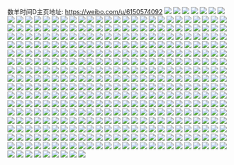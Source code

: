 数羊时间D主页地址: https://weibo.com/u/6150574092 
![](https://wx4.sinaimg.cn/mw2000/006IfbhWgy1h93asvahj8j31dc0wwnev.jpg) 
![](https://wx4.sinaimg.cn/mw2000/006IfbhWgy1h93asvy0uij31dc0wwgud.jpg) 
![](https://wx4.sinaimg.cn/mw2000/006IfbhWgy1h93asu6d7nj31dc0x218j.jpg) 
![](https://wx4.sinaimg.cn/mw2000/006IfbhWgy1h93asc9y9qj31fo1r44qp.jpg) 
![](https://wx4.sinaimg.cn/mw2000/006IfbhWgy1h93asii4lmj32c03407wj.jpg) 
![](https://wx4.sinaimg.cn/mw2000/006IfbhWgy1h93as9vczfj31dc0xq4mv.jpg) 
![](https://wx4.sinaimg.cn/mw2000/006IfbhWgy1h93arzqegnj319t0wwe0e.jpg) 
![](https://wx4.sinaimg.cn/mw2000/006IfbhWgy1h93as270cxj30x30rvwqb.jpg) 
![](https://wx4.sinaimg.cn/mw2000/006IfbhWgy1h93as7ovtkj326t2x97wj.jpg) 
![](https://wx4.sinaimg.cn/mw2000/006IfbhWgy1h93asnury1j32c0340x6q.jpg) 
![](https://wx4.sinaimg.cn/mw2000/006IfbhWgy1h93asssbxpj31sc2dsx6q.jpg) 
![](https://wx4.sinaimg.cn/mw2000/006IfbhWgy1h91zji367ej31dc0wwtu3.jpg) 
![](https://wx4.sinaimg.cn/mw2000/006IfbhWgy1h91zjncyljj31dc0ww1kx.jpg) 
![](https://wx4.sinaimg.cn/mw2000/006IfbhWgy1h91zjkkhlrj31dc0wwnma.jpg) 
![](https://wx4.sinaimg.cn/mw2000/006IfbhWgy1h91zjxdmjyj30ww1en1el.jpg) 
![](https://wx4.sinaimg.cn/mw2000/006IfbhWgy1h91zjuyeygj30ww1dnk8z.jpg) 
![](https://wx4.sinaimg.cn/mw2000/006IfbhWgy1h91zjfglgoj31dc0wwwnr.jpg) 
![](https://wx4.sinaimg.cn/mw2000/006IfbhWgy1h91zjqgboyj31dc0xk4i3.jpg) 
![](https://wx4.sinaimg.cn/mw2000/006IfbhWgy1h91zjtd0rej30kl0klq92.jpg) 
![](https://wx4.sinaimg.cn/mw2000/006IfbhWgy1h91zjskj0vj30wv1d7h9i.jpg) 
![](https://wx4.sinaimg.cn/mw2000/006IfbhWgy1h91zjon5kpj31dc0wwtjk.jpg) 
![](https://wx4.sinaimg.cn/mw2000/006IfbhWgy1h7odwllgtbj32c0341npf.jpg) 
![](https://wx4.sinaimg.cn/mw2000/006IfbhWgy1h7odwr3wmwj32c02zynpf.jpg) 
![](https://wx4.sinaimg.cn/mw2000/006IfbhWgy1h7odws28cvj316o1kwkek.jpg) 
![](https://wx4.sinaimg.cn/mw2000/006IfbhWgy1h7odwu5vonj32c0340e82.jpg) 
![](https://wx4.sinaimg.cn/mw2000/006IfbhWgy1h7odx0eofgj316n1kwu0x.jpg) 
![](https://wx4.sinaimg.cn/mw2000/006IfbhWgy1h7mdh6gm2aj31sc1sckjl.jpg) 
![](https://wx4.sinaimg.cn/mw2000/006IfbhWgy1h7mdh1bq32j31651654ch.jpg) 
![](https://wx4.sinaimg.cn/mw2000/006IfbhWgy1h7gjz0kne3j32c0340k4t.jpg) 
![](https://wx4.sinaimg.cn/mw2000/006IfbhWgy1h7gjz6lhfzj32c03404qr.jpg) 
![](https://wx4.sinaimg.cn/mw2000/006IfbhWgy1h7gjzb28ngj31sc2dsu0x.jpg) 
![](https://wx4.sinaimg.cn/mw2000/006IfbhWgy1h7gjzi43cdj32c02c0e82.jpg) 
![](https://wx4.sinaimg.cn/mw2000/006IfbhWgy1h7gjzon4rbj32c0340x6p.jpg) 
![](https://wx4.sinaimg.cn/mw2000/006IfbhWgy1h7gjzuntydj32c02c0hdu.jpg) 
![](https://wx4.sinaimg.cn/mw2000/006IfbhWgy1h7gk0507rvj32c0340kjn.jpg) 
![](https://wx4.sinaimg.cn/mw2000/006IfbhWgy1h7f3pnqysij30j70ja78b.jpg) 
![](https://wx4.sinaimg.cn/mw2000/006IfbhWgy1h7cxbzpbx7j336c2dpx6p.jpg) 
![](https://wx4.sinaimg.cn/mw2000/006IfbhWgy1h7b38mj8d7j30zk0zkk29.jpg) 
![](https://wx4.sinaimg.cn/mw2000/006IfbhWgy1h7b38ll2z8j31sc1scdle.jpg) 
![](https://wx4.sinaimg.cn/mw2000/006IfbhWgy1h73qd5q13bj32c0340b2b.jpg) 
![](https://wx4.sinaimg.cn/mw2000/006IfbhWgy1h73qcqsjb1j319x19xx06.jpg) 
![](https://wx4.sinaimg.cn/mw2000/006IfbhWgy1h73qd02uf4j32c0340e82.jpg) 
![](https://wx4.sinaimg.cn/mw2000/006IfbhWgy1h73qcxo3vjj32c0340e82.jpg) 
![](https://wx4.sinaimg.cn/mw2000/006IfbhWgy1h73qctw66lj32c02c0npe.jpg) 
![](https://wx4.sinaimg.cn/mw2000/006IfbhWgy1h73qd8kdpsj323d2vvhdu.jpg) 
![](https://wx4.sinaimg.cn/mw2000/006IfbhWgy1h73qdgez7yj32c02c0kjn.jpg) 
![](https://wx4.sinaimg.cn/mw2000/006IfbhWgy1h6ya844wuzj31sc1scu0x.jpg) 
![](https://wx4.sinaimg.cn/mw2000/006IfbhWgy1h6ukmmdu8zj31sc1schdt.jpg) 
![](https://wx4.sinaimg.cn/mw2000/006IfbhWgy1h6ukmnkygcj31pd1pdwiy.jpg) 
![](https://wx4.sinaimg.cn/mw2000/006IfbhWgy1h6s27jzgtyj30n01dsqpg.jpg) 
![](https://wx4.sinaimg.cn/mw2000/006IfbhWgy1h6oqqojl5hj30u0140k56.jpg) 
![](https://wx4.sinaimg.cn/mw2000/006IfbhWgy1h6oqqpcvdyj30u0140n37.jpg) 
![](https://wx4.sinaimg.cn/mw2000/006IfbhWgy1h6oqqq7f38j30u0108qad.jpg) 
![](https://wx4.sinaimg.cn/mw2000/006IfbhWgy1h6oqtxcsknj30u013zwnt.jpg) 
![](https://wx4.sinaimg.cn/mw2000/006IfbhWgy1h6oqtyrempj30u00z7dr2.jpg) 
![](https://wx4.sinaimg.cn/mw2000/006IfbhWgy1h6oqu0adg1j30u00zydo0.jpg) 
![](https://wx4.sinaimg.cn/mw2000/006IfbhWgy1h6oqu1e0hlj30u00znn4o.jpg) 
![](https://wx4.sinaimg.cn/mw2000/006IfbhWgy1h6oqu262alj30u00zu0zh.jpg) 
![](https://wx4.sinaimg.cn/mw2000/006IfbhWgy1h6oqu30elpj30u00zp0yr.jpg) 
![](https://wx4.sinaimg.cn/mw2000/006IfbhWgy1h6kd2yepnrj31na1sce81.jpg) 
![](https://wx4.sinaimg.cn/mw2000/006IfbhWgy1h6jwt8rxwrj32c03411ac.jpg) 
![](https://wx4.sinaimg.cn/mw2000/006IfbhWgy1h6jzglrosoj32c03404qq.jpg) 
![](https://wx4.sinaimg.cn/mw2000/006IfbhWgy1h6jzgnkhhyj32c0340hdv.jpg) 
![](https://wx4.sinaimg.cn/mw2000/006IfbhWgy1h6jzgq2tdwj32c03404qr.jpg) 
![](https://wx4.sinaimg.cn/mw2000/006IfbhWgy1h6jzgsupcfj32c03404qr.jpg) 
![](https://wx4.sinaimg.cn/mw2000/006IfbhWgy1h6jzgw54rgj32c03404qq.jpg) 
![](https://wx4.sinaimg.cn/mw2000/006IfbhWgy1h6jzgylumdj32c030l4qr.jpg) 
![](https://wx4.sinaimg.cn/mw2000/006IfbhWgy1h6jzgjnk5wj32c034dkjn.jpg) 
![](https://wx4.sinaimg.cn/mw2000/006IfbhWgy1h6jzh142pzj32c0336n9z.jpg) 
![](https://wx4.sinaimg.cn/mw2000/006IfbhWgy1h67t7nk8azj31z524mtbj.jpg) 
![](https://wx4.sinaimg.cn/mw2000/006IfbhWgy1h67t7k3rygj32c02c07tl.jpg) 
![](https://wx4.sinaimg.cn/mw2000/006IfbhWgy1h67t7ofddxj32c02c0nk1.jpg) 
![](https://wx4.sinaimg.cn/mw2000/006IfbhWgy1h65ahlhvv1j32c02c01kx.jpg) 
![](https://wx4.sinaimg.cn/mw2000/006IfbhWgy1h65ahmxb9rj32c0340b29.jpg) 
![](https://wx4.sinaimg.cn/mw2000/006IfbhWgy1h65ahk6e8aj32c0340hdt.jpg) 
![](https://wx4.sinaimg.cn/mw2000/006IfbhWgy1h5tu9saokij31sc1scb29.jpg) 
![](https://wx4.sinaimg.cn/mw2000/006IfbhWgy1h5chq8zqhaj32c02c0npd.jpg) 
![](https://wx4.sinaimg.cn/mw2000/006IfbhWgy1h5chqblrifj32c029zb2a.jpg) 
![](https://wx4.sinaimg.cn/mw2000/006IfbhWgy1h5chqdpu93j32c02c07wi.jpg) 
![](https://wx4.sinaimg.cn/mw2000/006IfbhWgy1h5chqebkw9j32911wa7wh.jpg) 
![](https://wx4.sinaimg.cn/mw2000/006IfbhWgy1h5chq803txj32c02c0u0y.jpg) 
![](https://wx4.sinaimg.cn/mw2000/006IfbhWgy1h4zbkriprgj31rr1sc4n4.jpg) 
![](https://wx4.sinaimg.cn/mw2000/006IfbhWgy1h4zbkt82baj32c02c0hdt.jpg) 
![](https://wx4.sinaimg.cn/mw2000/006IfbhWgy1h4uyi3azp8j31s016on72.jpg) 
![](https://wx4.sinaimg.cn/mw2000/006IfbhWgy1h4uyi3ua4aj31o014079t.jpg) 
![](https://wx4.sinaimg.cn/mw2000/006IfbhWgy1h4uyi4dj2rj31s016on2w.jpg) 
![](https://wx4.sinaimg.cn/mw2000/006IfbhWgy1h4uyi2pd06j31o0140dl2.jpg) 
![](https://wx4.sinaimg.cn/mw2000/006IfbhWgy1h4uyi568uij31s016on3f.jpg) 
![](https://wx4.sinaimg.cn/mw2000/006IfbhWgy1h4uyidjrg8j31o013cdqy.jpg) 
![](https://wx4.sinaimg.cn/mw2000/006IfbhWgy1h4uyie4fsxj31o0140k3s.jpg) 
![](https://wx4.sinaimg.cn/mw2000/006IfbhWgy1h4uyieq2mlj31o0140dqr.jpg) 
![](https://wx4.sinaimg.cn/mw2000/006IfbhWgy1h4uyitblkxj30n00f0juf.jpg) 
![](https://wx4.sinaimg.cn/mw2000/006IfbhWgy1h4sikndtxdj30xr1o01in.jpg) 
![](https://wx4.sinaimg.cn/mw2000/006IfbhWgy1h4sikmb47bj318r1o01kx.jpg) 
![](https://wx4.sinaimg.cn/mw2000/006IfbhWgy1h4sikqzt6fj31901o01kx.jpg) 
![](https://wx4.sinaimg.cn/mw2000/006IfbhWgy1h4sikrumrjj31o0190atr.jpg) 
![](https://wx4.sinaimg.cn/mw2000/006IfbhWgy1h4siku0outj316o16okeb.jpg) 
![](https://wx4.sinaimg.cn/mw2000/006IfbhWgy1h4sirdgd70j31o01o07wh.jpg) 
![](https://wx4.sinaimg.cn/mw2000/006IfbhWgy1h4qj0otlmfj32c03401kx.jpg) 
![](https://wx4.sinaimg.cn/mw2000/006IfbhWgy1h4qj0vbxotj32c02c0kjm.jpg) 
![](https://wx4.sinaimg.cn/mw2000/006IfbhWgy1h4qj0wo8ksj32272hoh8k.jpg) 
![](https://wx4.sinaimg.cn/mw2000/006IfbhWgy1h4qj0xj6ynj321q2keqjr.jpg) 
![](https://wx4.sinaimg.cn/mw2000/006IfbhWgy1h4qj0csvxfj32c02c0kjl.jpg) 
![](https://wx4.sinaimg.cn/mw2000/006IfbhWgy1h4qj0yyb77j30n012in4u.jpg) 
![](https://wx4.sinaimg.cn/mw2000/006IfbhWgy1h4q7ghquy5j32b6340npf.jpg) 
![](https://wx4.sinaimg.cn/mw2000/006IfbhWgy1h4q5y0q6z9j32c0340npe.jpg) 
![](https://wx4.sinaimg.cn/mw2000/006IfbhWgy1h4q5y3ohbqj30n00tq13t.jpg) 
![](https://wx4.sinaimg.cn/mw2000/006IfbhWgy1h4q5ydmoglj323333wu0y.jpg) 
![](https://wx4.sinaimg.cn/mw2000/006IfbhWgy1h4q5xp54yyj32202w7qv6.jpg) 
![](https://wx4.sinaimg.cn/mw2000/006IfbhWgy1h4l7081p5aj30mz0lygse.jpg) 
![](https://wx4.sinaimg.cn/mw2000/006IfbhWgy1h4cbwfwu17j32c02c0b29.jpg) 
![](https://wx4.sinaimg.cn/mw2000/006IfbhWgy1h49n2rcb4gj31sc1sc7wh.jpg) 
![](https://wx4.sinaimg.cn/mw2000/006IfbhWgy1h49n2v9n6qj31sc1sc4qp.jpg) 
![](https://wx4.sinaimg.cn/mw2000/006IfbhWgy1h47ld5pr71j314x16nh8c.jpg) 
![](https://wx4.sinaimg.cn/mw2000/006IfbhWgy1h47ld716u9j316p1ky4lb.jpg) 
![](https://wx4.sinaimg.cn/mw2000/006IfbhWgy1h47ldda5pyj32c01lou0v.jpg) 
![](https://wx4.sinaimg.cn/mw2000/006IfbhWgy1h47ldnvqc2j30n00b7dgs.jpg) 
![](https://wx4.sinaimg.cn/mw2000/006IfbhWgy1h47ld9g1qzj30n01a543s.jpg) 
![](https://wx4.sinaimg.cn/mw2000/006IfbhWgy1h47ld8jidej320s20s4qp.jpg) 
![](https://wx4.sinaimg.cn/mw2000/006IfbhWgy1h47ldmyhktj30n01dsh7b.jpg) 
![](https://wx4.sinaimg.cn/mw2000/006IfbhWgy1h46l0i5dwuj31ei1eitn6.jpg) 
![](https://wx4.sinaimg.cn/mw2000/006IfbhWgy1h46l0izlt3j30zk0zkamm.jpg) 
![](https://wx4.sinaimg.cn/mw2000/006IfbhWgy1h46l0h513cj30n01b4n4t.jpg) 
![](https://wx4.sinaimg.cn/mw2000/006IfbhWgy1h46a7g3318j32c0340npd.jpg) 
![](https://wx4.sinaimg.cn/mw2000/006IfbhWgy1h46a7hcs2rj32c0340hdt.jpg) 
![](https://wx4.sinaimg.cn/mw2000/006IfbhWgy1h46a79ob3hj32c02c07wh.jpg) 
![](https://wx4.sinaimg.cn/mw2000/006IfbhWgy1h46a78r7m1j30zk0zkwmd.jpg) 
![](https://wx4.sinaimg.cn/mw2000/006IfbhWgy1h46a7a7luuj30b40bomyb.jpg) 
![](https://wx4.sinaimg.cn/mw2000/006IfbhWgy1h46a7amih2j30n00tf435.jpg) 
![](https://wx4.sinaimg.cn/mw2000/006IfbhWgy1h46a7e1r6fj30up0updqa.jpg) 
![](https://wx4.sinaimg.cn/mw2000/006IfbhWgy1h46a7emrxpj30n0113n25.jpg) 
![](https://wx4.sinaimg.cn/mw2000/006IfbhWgy1h3rcpfr9cij322o22oqur.jpg) 
![](https://wx4.sinaimg.cn/mw2000/006IfbhWgy1h3rcpezp57j334022oqv5.jpg) 
![](https://wx4.sinaimg.cn/mw2000/006IfbhWgy1h3rcpha0qkj33402bzb2a.jpg) 
![](https://wx4.sinaimg.cn/mw2000/006IfbhWgy1h3rcpjcs72j32c02c0qv7.jpg) 
![](https://wx4.sinaimg.cn/mw2000/006IfbhWgy1h3rcpn5rfaj32c02c0u0z.jpg) 
![](https://wx4.sinaimg.cn/mw2000/006IfbhWgy1h3g8qoq20bj32c02c01ky.jpg) 
![](https://wx4.sinaimg.cn/mw2000/006IfbhWgy1h34id0zw71j30u00u0quy.jpg) 
![](https://wx4.sinaimg.cn/mw2000/006IfbhWgy1h34id8k0bkj31cz2f3b2a.jpg) 
![](https://wx4.sinaimg.cn/mw2000/006IfbhWgy1h34idrlckrj322o3401l1.jpg) 
![](https://wx4.sinaimg.cn/mw2000/006IfbhWgy1h34ie0bjxyj31951o74qq.jpg) 
![](https://wx4.sinaimg.cn/mw2000/006IfbhWgy1h34ie903fmj31mi2607wj.jpg) 
![](https://wx4.sinaimg.cn/mw2000/006IfbhWgy1h34iep8rp7j322b2r34qs.jpg) 
![](https://wx4.sinaimg.cn/mw2000/006IfbhWgy1h34iezwkh2j31vu1vu7wi.jpg) 
![](https://wx4.sinaimg.cn/mw2000/006IfbhWgy1h34ifbt1kwj31zd2n6e83.jpg) 
![](https://wx4.sinaimg.cn/mw2000/006IfbhWgy1h34ifsjmjrj32c02c01l1.jpg) 
![](https://wx4.sinaimg.cn/mw2000/006IfbhWgy1h2ytxlnhrtj31sc1scu0x.jpg) 
![](https://wx4.sinaimg.cn/mw2000/006IfbhWgy1h2ytxuiw2nj32c02c07wj.jpg) 
![](https://wx4.sinaimg.cn/mw2000/006IfbhWgy1h2ytxs3fi5j3253253x6q.jpg) 
![](https://wx4.sinaimg.cn/mw2000/006IfbhWgy1h2ytxphp2wj32c02yg1l2.jpg) 
![](https://wx4.sinaimg.cn/mw2000/006IfbhWgy1h2ytxx9ksej32c02n67wi.jpg) 
![](https://wx4.sinaimg.cn/mw2000/006IfbhWgy1h2yty1wya1j32c033ze83.jpg) 
![](https://wx4.sinaimg.cn/mw2000/006IfbhWgy1h2ytxw4z4uj31sc1sce82.jpg) 
![](https://wx4.sinaimg.cn/mw2000/006IfbhWgy1h2ytxmmvqnj30zk0zkwpz.jpg) 
![](https://wx4.sinaimg.cn/mw2000/006IfbhWgy1h2yty3528hj32c02c0u0x.jpg) 
![](https://wx4.sinaimg.cn/mw2000/006IfbhWgy1h2wiw879j9j322o340hdu.jpg) 
![](https://wx4.sinaimg.cn/mw2000/006IfbhWgy1h2wiw6paf9j322o340kjm.jpg) 
![](https://wx4.sinaimg.cn/mw2000/006IfbhWgy1h2wiw948nbj32c02c0npd.jpg) 
![](https://wx4.sinaimg.cn/mw2000/006IfbhWgy1h2wiwe5o3pj34mo334hdx.jpg) 
![](https://wx4.sinaimg.cn/mw2000/006IfbhWgy1h2wiwhz0njj33344mo1l1.jpg) 
![](https://wx4.sinaimg.cn/mw2000/006IfbhWgy1h2wiwkfhurj34mo3341l1.jpg) 
![](https://wx4.sinaimg.cn/mw2000/006IfbhWgy1h2wiwb0nutj32c02c0npd.jpg) 
![](https://wx4.sinaimg.cn/mw2000/006IfbhWgy1h2wiwlu1b8j32c02c0hdt.jpg) 
![](https://wx4.sinaimg.cn/mw2000/006IfbhWgy1h2wiwmyrmej32c02c0e81.jpg) 
![](https://wx4.sinaimg.cn/mw2000/006IfbhWgy1h2sum4r44bj31sc1schdt.jpg) 
![](https://wx4.sinaimg.cn/mw2000/006IfbhWgy1h2lle2urcij32c02c0hdu.jpg) 
![](https://wx4.sinaimg.cn/mw2000/006IfbhWgy1h2lldyme8jj32c02c0kjm.jpg) 
![](https://wx4.sinaimg.cn/mw2000/006IfbhWgy1h2fad0ncc7j31vl2i4qv6.jpg) 
![](https://wx4.sinaimg.cn/mw2000/006IfbhWgy1h2fadq9jnej32b532vb2b.jpg) 
![](https://wx4.sinaimg.cn/mw2000/006IfbhWgy1h2fae6msacj329z31a4qq.jpg) 
![](https://wx4.sinaimg.cn/mw2000/006IfbhWgy1h2faemzlrcj32c033ze82.jpg) 
![](https://wx4.sinaimg.cn/mw2000/006IfbhWgy1h2facl6ngej32c0340npf.jpg) 
![](https://wx4.sinaimg.cn/mw2000/006IfbhWgy1h2faeu90nej316o1kw1kx.jpg) 
![](https://wx4.sinaimg.cn/mw2000/006IfbhWgy1h2faf79zw4j32c03401ky.jpg) 
![](https://wx4.sinaimg.cn/mw2000/006IfbhWgy1h2faf95ghvj30n00tv0z1.jpg) 
![](https://wx4.sinaimg.cn/mw2000/006IfbhWgy1h2fafphecrj32c0340b2a.jpg) 
![](https://wx4.sinaimg.cn/mw2000/006IfbhWgy1h2f7iligv8j30n01cuann.jpg) 
![](https://wx4.sinaimg.cn/mw2000/006IfbhWgy1h2f7in416cj321e21e1ky.jpg) 
![](https://wx4.sinaimg.cn/mw2000/006IfbhWgy1h2f7ih3vygj32b52b94qq.jpg) 
![](https://wx4.sinaimg.cn/mw2000/006IfbhWgy1h23ibf7pjcj30zj0zj484.jpg) 
![](https://wx4.sinaimg.cn/mw2000/006IfbhWgy1h23ibg7r9kj31e41e4qk3.jpg) 
![](https://wx4.sinaimg.cn/mw2000/006IfbhWgy1h23ibi6ocuj32c02c0e81.jpg) 
![](https://wx4.sinaimg.cn/mw2000/006IfbhWgy1h206ffse51j32ah31z7wi.jpg) 
![](https://wx4.sinaimg.cn/mw2000/006IfbhWgy1h1ubhsj1uaj32c02c1e82.jpg) 
![](https://wx4.sinaimg.cn/mw2000/006IfbhWgy1h1ubho8hkcj32c02c1kjm.jpg) 
![](https://wx4.sinaimg.cn/mw2000/006IfbhWgy1h1ubhqnuc3j32c02f97wj.jpg) 
![](https://wx4.sinaimg.cn/mw2000/006IfbhWgy1h1ppwu6f3wj31i21wzx6j.jpg) 
![](https://wx4.sinaimg.cn/mw2000/006IfbhWgy1h1ppwvv8ejj30sg0r5107.jpg) 
![](https://wx4.sinaimg.cn/mw2000/006IfbhWgy1h1mb93tdc3j31sc1scu0x.jpg) 
![](https://wx4.sinaimg.cn/mw2000/006IfbhWgy1h1mb8t6br7j31sc1scu0x.jpg) 
![](https://wx4.sinaimg.cn/mw2000/006IfbhWgy1h1m3ibhuvnj30jl0ib76h.jpg) 
![](https://wx4.sinaimg.cn/mw2000/006IfbhWgy1h1kqrkspz8j32c03407wm.jpg) 
![](https://wx4.sinaimg.cn/mw2000/006IfbhWgy1h1kqrvtbkgj32c0340qva.jpg) 
![](https://wx4.sinaimg.cn/mw2000/006IfbhWgy1h1kqs395utj32bh340qva.jpg) 
![](https://wx4.sinaimg.cn/mw2000/006IfbhWgy1h1hlsd9314j31y11y1u0x.jpg) 
![](https://wx4.sinaimg.cn/mw2000/006IfbhWgy1h1hlry2vwij334022ou0y.jpg) 
![](https://wx4.sinaimg.cn/mw2000/006IfbhWgy1h1hlsn8o6fj334022o1kz.jpg) 
![](https://wx4.sinaimg.cn/mw2000/006IfbhWgy1h126ez1grjj32c02dt1kz.jpg) 
![](https://wx4.sinaimg.cn/mw2000/006IfbhWgy1h126fbcixxj32c035d4qs.jpg) 
![](https://wx4.sinaimg.cn/mw2000/006IfbhWgy1h126em5x6aj32c02c0e83.jpg) 
![](https://wx4.sinaimg.cn/mw2000/006IfbhWgy1h126fkoa1bj31ip2bt7wi.jpg) 
![](https://wx4.sinaimg.cn/mw2000/006IfbhWgy1h0yij7924cj32c0340u0y.jpg) 
![](https://wx4.sinaimg.cn/mw2000/006IfbhWgy1h0gpeig3k3j31sc1tohdu.jpg) 
![](https://wx4.sinaimg.cn/mw2000/006IfbhWgy1h0gpes2wz1j31sc1u0b2a.jpg) 
![](https://wx4.sinaimg.cn/mw2000/006IfbhWgy1h0gpe63oouj31sc1tk1ky.jpg) 
![](https://wx4.sinaimg.cn/mw2000/006IfbhWgy1h0gpey8u2hj31sa1rl4qq.jpg) 
![](https://wx4.sinaimg.cn/mw2000/006IfbhWgy1h0beejazykj32bn3407wj.jpg) 
![](https://wx4.sinaimg.cn/mw2000/006IfbhWgy1h07gro4hezj335s23u7wk.jpg) 
![](https://wx4.sinaimg.cn/mw2000/006IfbhWgy1h07gs594wuj330w217b2b.jpg) 
![](https://wx4.sinaimg.cn/mw2000/006IfbhWgy1h07gru3cexj335s23ub2a.jpg) 
![](https://wx4.sinaimg.cn/mw2000/006IfbhWgy1h07grr1jy3j32w41xee82.jpg) 
![](https://wx4.sinaimg.cn/mw2000/006IfbhWgy1h07grdcm4nj31se1p5hdt.jpg) 
![](https://wx4.sinaimg.cn/mw2000/006IfbhWgy1h07gs7gnbdj334022o4qq.jpg) 
![](https://wx4.sinaimg.cn/mw2000/006IfbhWgy1h07gr9m7ilj32f61nbkjl.jpg) 
![](https://wx4.sinaimg.cn/mw2000/006IfbhWgy1h07gs0zjyrj334022oe84.jpg) 
![](https://wx4.sinaimg.cn/mw2000/006IfbhWgy1h07grjzl3xj32yc1z11l0.jpg) 
![](https://wx4.sinaimg.cn/mw2000/006IfbhWgy1gzvslqlegej32bf315hdv.jpg) 
![](https://wx4.sinaimg.cn/mw2000/006IfbhWgy1gzvsm7nc4tj32c0340u10.jpg) 
![](https://wx4.sinaimg.cn/mw2000/006IfbhWgy1gzvslcafzwj32c0340hdv.jpg) 
![](https://wx4.sinaimg.cn/mw2000/006IfbhWgy1gzvsmlw94fj326g2vt4qs.jpg) 
![](https://wx4.sinaimg.cn/mw2000/006IfbhWgy1gzve8xxvibj32c02c0npd.jpg) 
![](https://wx4.sinaimg.cn/mw2000/006IfbhWgy1gzsplcvm4oj31ds0n0wkm.jpg) 
![](https://wx4.sinaimg.cn/mw2000/006IfbhWgy1gzspldkdzlj31ds0n00x8.jpg) 
![](https://wx4.sinaimg.cn/mw2000/006IfbhWgy1gzaug4873ij31sc1schdt.jpg) 
![](https://wx4.sinaimg.cn/mw2000/006IfbhWgy1gz7n8s8624j30n00d2abn.jpg) 
![](https://wx4.sinaimg.cn/mw2000/006IfbhWgy1gz2zzn6cnhj32c0340x6r.jpg) 
![](https://wx4.sinaimg.cn/mw2000/006IfbhWgy1gz2zzsaj73j32c02c6b2a.jpg) 
![](https://wx4.sinaimg.cn/mw2000/006IfbhWgy1gz2zzy33hjj32c034de82.jpg) 
![](https://wx4.sinaimg.cn/mw2000/006IfbhWgy1gz3004hjz6j32c02cae82.jpg) 
![](https://wx4.sinaimg.cn/mw2000/006IfbhWgy1gz2zzfkpf7j32c02c0kjo.jpg) 
![](https://wx4.sinaimg.cn/mw2000/006IfbhWgy1gz3009mlbwj32c02c0e82.jpg) 
![](https://wx4.sinaimg.cn/mw2000/006IfbhWgy1gz300chxfkj32c02c0e81.jpg) 
![](https://wx4.sinaimg.cn/mw2000/006IfbhWgy1gz300hp6r7j32c02c0u0z.jpg) 
![](https://wx4.sinaimg.cn/mw2000/006IfbhWgy1gz300lvptxj32c02c0x6r.jpg) 
![](https://wx4.sinaimg.cn/mw2000/006IfbhWgy1gz1h0vj5h2j32bd2bd7wi.jpg) 
![](https://wx4.sinaimg.cn/mw2000/006IfbhWgy1gz0n1pjdm9j32c02c01eo.jpg) 
![](https://wx4.sinaimg.cn/mw2000/006IfbhWgy1gz0n1ogd8dj32c02c01ky.jpg) 
![](https://wx4.sinaimg.cn/mw2000/006IfbhWgy1gz0n1qv7n5j32c02c0npd.jpg) 
![](https://wx4.sinaimg.cn/mw2000/006IfbhWgy1gywwrehy6aj32c02c0e81.jpg) 
![](https://wx4.sinaimg.cn/mw2000/006IfbhWgy1gywwrgc13kj324s2c07wh.jpg) 
![](https://wx4.sinaimg.cn/mw2000/006IfbhWgy1gywwrcwtelj32702c0b29.jpg) 
![](https://wx4.sinaimg.cn/mw2000/006IfbhWgy1gyw1s3u0qbj31sc1sce81.jpg) 
![](https://wx4.sinaimg.cn/mw2000/006IfbhWgy1gyw1s4ccn3j30wp0wpalf.jpg) 
![](https://wx4.sinaimg.cn/mw2000/006IfbhWgy1gyw1s2q2zij30u00u0won.jpg) 
![](https://wx4.sinaimg.cn/mw2000/006IfbhWgy1gyw1s4p249j30n00rxwi1.jpg) 
![](https://wx4.sinaimg.cn/mw2000/006IfbhWgy1gyuqilm76vj32c02c0u0x.jpg) 
![](https://wx4.sinaimg.cn/mw2000/006IfbhWgy1gyuqimunysj32c02c0x6p.jpg) 
![](https://wx4.sinaimg.cn/mw2000/006IfbhWgy1gyuqikt08pj31m61m61kx.jpg) 
![](https://wx4.sinaimg.cn/mw2000/006IfbhWgy1gyub8k7igtj31ei1eix06.jpg) 
![](https://wx4.sinaimg.cn/mw2000/006IfbhWgy1gyk0kd4djaj32c02c0npd.jpg) 
![](https://wx4.sinaimg.cn/mw2000/006IfbhWgy1gyk0keofowj32c02c0npd.jpg) 
![](https://wx4.sinaimg.cn/mw2000/006IfbhWgy1gyk0krj63ej30mp0h9dk1.jpg) 
![](https://wx4.sinaimg.cn/mw2000/006IfbhWgy1gyk0kgdyh3j30n00kz78n.jpg) 
![](https://wx4.sinaimg.cn/mw2000/006IfbhWgy1gyk0kgxap5j30n00ldgr0.jpg) 
![](https://wx4.sinaimg.cn/mw2000/006IfbhWgy1gyk0l1rg60j30mu0uuwk3.jpg) 
![](https://wx4.sinaimg.cn/mw2000/006IfbhWgy1gxoqjf5hcuj32c0340hdv.jpg) 
![](https://wx4.sinaimg.cn/mw2000/006IfbhWgy1gxoqixo7ykj32c034xx6q.jpg) 
![](https://wx4.sinaimg.cn/mw2000/006IfbhWgy1gxo3tv7013j31sc1sc7wh.jpg) 
![](https://wx4.sinaimg.cn/mw2000/006IfbhWgy1gxo3twktw3j31sc1sc7wh.jpg) 
![](https://wx4.sinaimg.cn/mw2000/006IfbhWly1gxbyzvhhngj31u21u1kjm.jpg) 
![](https://wx4.sinaimg.cn/mw2000/006IfbhWgy1gwv8nwyaw8j32c0340x6t.jpg) 
![](https://wx4.sinaimg.cn/mw2000/006IfbhWgy1gwv8n52mqij32c0340e83.jpg) 
![](https://wx4.sinaimg.cn/mw2000/006IfbhWgy1gvyqtzpe78j31sc2dsnpd.jpg) 
![](https://wx4.sinaimg.cn/mw2000/006IfbhWgy1gvyqu303boj31kw1kw7wh.jpg) 
![](https://wx4.sinaimg.cn/mw2000/006IfbhWgy1gvyqu4vmjej31kw1kw4kc.jpg) 
![](https://wx4.sinaimg.cn/mw2000/006IfbhWgy1gvyqtxcclnj31kw1kwnlj.jpg) 
![](https://wx4.sinaimg.cn/mw2000/006IfbhWgy1gvyqu66cwqj31kw1kwkir.jpg) 
![](https://wx4.sinaimg.cn/mw2000/006IfbhWgy1gvyqu83i1wj31sc1sce81.jpg) 
![](https://wx4.sinaimg.cn/mw2000/006IfbhWgy1gvtjef9xa2j32c02c0npd.jpg) 
![](https://wx4.sinaimg.cn/mw2000/006IfbhWgy1gvtjegtemjj32c02c0npd.jpg) 
![](https://wx4.sinaimg.cn/mw2000/006IfbhWgy1gvtjehxhp9j31sc1scnk2.jpg) 
![](https://wx4.sinaimg.cn/mw2000/006IfbhWgy1gvlzc7t5bxj61sc1scu0x02.jpg) 
![](https://wx4.sinaimg.cn/mw2000/006IfbhWgy1gvlzc5j7vmj61sc1scu0x02.jpg) 
![](https://wx4.sinaimg.cn/mw2000/006IfbhWgy1gvlzc9xbk0j61sc1scx6p02.jpg) 
![](https://wx4.sinaimg.cn/mw2000/006IfbhWgy1gvlzcpb28tj62c02c0qv502.jpg) 
![](https://wx4.sinaimg.cn/mw2000/006IfbhWgy1gv4szhlb45j62c0340x6s02.jpg) 
![](https://wx4.sinaimg.cn/mw2000/006IfbhWgy1gv42o7xpa4j62c0340hdu02.jpg) 
![](https://wx4.sinaimg.cn/mw2000/006IfbhWgy1gv42o8sawaj62c02c01d402.jpg) 
![](https://wx4.sinaimg.cn/mw2000/006IfbhWgy1guvgbdbnoej60ow11e0y702.jpg) 
![](https://wx4.sinaimg.cn/mw2000/006IfbhWgy1guvgbo053oj62c0340e8202.jpg) 
![](https://wx4.sinaimg.cn/mw2000/006IfbhWgy1guvgbcj4t9j60lf0w4q9802.jpg) 
![](https://wx4.sinaimg.cn/mw2000/006IfbhWgy1guvgbg7lspj62c0340b2902.jpg) 
![](https://wx4.sinaimg.cn/mw2000/006IfbhWgy1guvgbqq4lvj624y264u0y02.jpg) 
![](https://wx4.sinaimg.cn/mw2000/006IfbhWgy1guvgbkyvazj62c03401l102.jpg) 
![](https://wx4.sinaimg.cn/mw2000/006IfbhWgy1guo6o99sgfj60j007yaax02.jpg) 
![](https://wx4.sinaimg.cn/mw2000/006IfbhWgy1guio8xkpiuj62af2ashdt02.jpg) 
![](https://wx4.sinaimg.cn/mw2000/006IfbhWgy1guio8v635yj62c02c0x6p02.jpg) 
![](https://wx4.sinaimg.cn/mw2000/006IfbhWgy1guio902kh7j61sc1sc7wh02.jpg) 
![](https://wx4.sinaimg.cn/mw2000/006IfbhWgy1gu094bfwkwj32c02c07wi.jpg) 
![](https://wx4.sinaimg.cn/mw2000/006IfbhWgy1gu094ewfsbj32c02c0b2a.jpg) 
![](https://wx4.sinaimg.cn/mw2000/006IfbhWgy1gu094gc2vjj31px1pxhcl.jpg) 
![](https://wx4.sinaimg.cn/mw2000/006IfbhWgy1gtzqn654v5j323u35s7wk.jpg) 
![](https://wx4.sinaimg.cn/mw2000/006IfbhWgy1gtzqnelx3pj323u35sb2b.jpg) 
![](https://wx4.sinaimg.cn/mw2000/006IfbhWgy1gtzqnj7jgqj323u35sb2b.jpg) 
![](https://wx4.sinaimg.cn/mw2000/006IfbhWgy1gtzqntcdysj323u35se83.jpg) 
![](https://wx4.sinaimg.cn/mw2000/006IfbhWgy1gtzqnwjr55j32b835sqv5.jpg) 
![](https://wx4.sinaimg.cn/mw2000/006IfbhWgy1gtzqo1yqt1j323u35snpg.jpg) 
![](https://wx4.sinaimg.cn/mw2000/006IfbhWgy1gtzqo7j42yj323u35su0z.jpg) 
![](https://wx4.sinaimg.cn/mw2000/006IfbhWgy1gtzqo8y9n6j322o340kjl.jpg) 
![](https://wx4.sinaimg.cn/mw2000/006IfbhWgy1gtzqn19p09j322o340b2c.jpg) 
![](https://wx4.sinaimg.cn/mw2000/006IfbhWgy1gtz34soq18j322o340qv7.jpg) 
![](https://wx4.sinaimg.cn/mw2000/006IfbhWgy1gtz34wk2nfj323u35se83.jpg) 
![](https://wx4.sinaimg.cn/mw2000/006IfbhWgy1gtz350g7m0j334022onpf.jpg) 
![](https://wx4.sinaimg.cn/mw2000/006IfbhWgy1gtz352vhkcj31yw3407wi.jpg) 
![](https://wx4.sinaimg.cn/mw2000/006IfbhWgy1gtz3550i8bj322o340qv7.jpg) 
![](https://wx4.sinaimg.cn/mw2000/006IfbhWgy1gtz3579n7kj322o3404qr.jpg) 
![](https://wx4.sinaimg.cn/mw2000/006IfbhWgy1gtz3592zasj322o3401kz.jpg) 
![](https://wx4.sinaimg.cn/mw2000/006IfbhWgy1gtz34opvlbj337k4tcb2g.jpg) 
![](https://wx4.sinaimg.cn/mw2000/006IfbhWgy1gtz35b7y4aj322o340x6q.jpg) 
![](https://wx4.sinaimg.cn/mw2000/006IfbhWgy1gtyhc5spmnj32c02c04qt.jpg) 
![](https://wx4.sinaimg.cn/mw2000/006IfbhWgy1gtyhca2esxj32c02c0b2c.jpg) 
![](https://wx4.sinaimg.cn/mw2000/006IfbhWgy1gtyhcecig5j32c02cde84.jpg) 
![](https://wx4.sinaimg.cn/mw2000/006IfbhWgy1gtyhcjllpsj32c02c9u11.jpg) 
![](https://wx4.sinaimg.cn/mw2000/006IfbhWgy1gtyhcojp84j32c02c0hdx.jpg) 
![](https://wx4.sinaimg.cn/mw2000/006IfbhWgy1gtyhcs8v67j32io1w0npf.jpg) 
![](https://wx4.sinaimg.cn/mw2000/006IfbhWgy1gtyhcwao9vj32io1w0u0z.jpg) 
![](https://wx4.sinaimg.cn/mw2000/006IfbhWgy1gtyhczhy3tj31w02iokjm.jpg) 
![](https://wx4.sinaimg.cn/mw2000/006IfbhWgy1gtyhc10fplj31w02ioe85.jpg) 
![](https://wx4.sinaimg.cn/mw2000/006IfbhWgy1gsvu143hllj30uk7us4qs.jpg) 
![](https://wx4.sinaimg.cn/mw2000/006IfbhWgy1gsvu180iaqj30uk7l77wk.jpg) 
![](https://wx4.sinaimg.cn/mw2000/006IfbhWgy1gsvu1amf0uj30uk5q9b2a.jpg) 
![](https://wx4.sinaimg.cn/mw2000/006IfbhWgy1gsvu1eaujqj30uk9s17wk.jpg) 
![](https://wx4.sinaimg.cn/mw2000/006IfbhWgy1gsvu1hncklj30uk68knpe.jpg) 
![](https://wx4.sinaimg.cn/mw2000/006IfbhWgy1gsvu1jqvrvj30xc2joe81.jpg) 
![](https://wx4.sinaimg.cn/mw2000/006IfbhWgy1gsvu1nves3j30uk9vtu10.jpg) 
![](https://wx4.sinaimg.cn/mw2000/006IfbhWgy1gsvu0zfq6cj30uk9bmkjn.jpg) 
![](https://wx4.sinaimg.cn/mw2000/006IfbhWgy1gsvu1r1be1j30uk6dbb2a.jpg) 
![](https://wx4.sinaimg.cn/mw2000/006IfbhWgy1gsuit879i0j328f2l14qq.jpg) 
![](https://wx4.sinaimg.cn/mw2000/006IfbhWgy1gs0o7cfkjsj31sc2dse85.jpg) 
![](https://wx4.sinaimg.cn/mw2000/006IfbhWgy1gs0o7fbutwj312u1fs4ev.jpg) 
![](https://wx4.sinaimg.cn/mw2000/006IfbhWgy1gs0o7ib92tj62c0340x5e02.jpg) 
![](https://wx4.sinaimg.cn/mw2000/006IfbhWgy1gruhrithcdj32bn340qv5.jpg) 
![](https://wx4.sinaimg.cn/mw2000/006IfbhWgy1gruhrmp2e3j324o2u8qv6.jpg) 
![](https://wx4.sinaimg.cn/mw2000/006IfbhWgy1gruhrqs3fzj32a731m4qr.jpg) 
![](https://wx4.sinaimg.cn/mw2000/006IfbhWgy1grhy1nvueoj32c034q1l7.jpg) 
![](https://wx4.sinaimg.cn/mw2000/006IfbhWgy1grhy1wc9k8j62c02c0x6w02.jpg) 
![](https://wx4.sinaimg.cn/mw2000/006IfbhWgy1grhy38tb71j32c03401l7.jpg) 
![](https://wx4.sinaimg.cn/mw2000/006IfbhWgy1grhy2fqd3ij32c024f7wo.jpg) 
![](https://wx4.sinaimg.cn/mw2000/006IfbhWgy1grhy2sqd7dj320t2p2e82.jpg) 
![](https://wx4.sinaimg.cn/mw2000/006IfbhWgy1grhy2prb5aj32c029qqvd.jpg) 
![](https://wx4.sinaimg.cn/mw2000/006IfbhWgy1grhy27tt12j328m28mb2k.jpg) 
![](https://wx4.sinaimg.cn/mw2000/006IfbhWgy1grhy1d4xr1j327q2yb4qz.jpg) 
![](https://wx4.sinaimg.cn/mw2000/006IfbhWgy1grhy2yy8mmj334033ykjo.jpg) 
![](https://wx4.sinaimg.cn/mw2000/006IfbhWgy1gr7teho8vhj32bn3407wj.jpg) 
![](https://wx4.sinaimg.cn/mw2000/006IfbhWgy1gr2wfybl4kj30u013mqfp.jpg) 
![](https://wx4.sinaimg.cn/mw2000/006IfbhWgy1gr2wfsvjquj30ma0syn2l.jpg) 
![](https://wx4.sinaimg.cn/mw2000/006IfbhWgy1gr2wfw73aoj31sc1schdt.jpg) 
![](https://wx4.sinaimg.cn/mw2000/006IfbhWgy1gr2fmhkzpqj32c03404qr.jpg) 
![](https://wx4.sinaimg.cn/mw2000/006IfbhWgy1gr2fmaqib9j32c0340kjn.jpg) 
![](https://wx4.sinaimg.cn/mw2000/006IfbhWgy1gqr8zxpbgdj31o0190njz.jpg) 
![](https://wx4.sinaimg.cn/mw2000/006IfbhWgy1gqr8zy9lx3j31o0190wi3.jpg) 
![](https://wx4.sinaimg.cn/mw2000/006IfbhWgy1gqi5l9grkpj32c0340kjn.jpg) 
![](https://wx4.sinaimg.cn/mw2000/006IfbhWgy1gqi5lb2w9lj31sc2dsqv5.jpg) 
![](https://wx4.sinaimg.cn/mw2000/006IfbhWgy1gqi5l5iqisj31sc2dsqv5.jpg) 
![](https://wx4.sinaimg.cn/mw2000/006IfbhWgy1gqi5l6nyycj311k16p19m.jpg) 
![](https://wx4.sinaimg.cn/mw2000/006IfbhWgy1gqi5ldhmzhj30yg1gvwmk.jpg) 
![](https://wx4.sinaimg.cn/mw2000/006IfbhWgy1gqi5lf0fdjj32c03407wh.jpg) 
![](https://wx4.sinaimg.cn/mw2000/006IfbhWgy1gqi5li4kjrj32c03401kx.jpg) 
![](https://wx4.sinaimg.cn/mw2000/006IfbhWgy1gqi5lknyxlj32c0340nmr.jpg) 
![](https://wx4.sinaimg.cn/mw2000/006IfbhWgy1gqi5lnadj8j32c0340nkm.jpg) 
![](https://wx4.sinaimg.cn/mw2000/006IfbhWgy1gqfwu0noy0j32c02c0x6p.jpg) 
![](https://wx4.sinaimg.cn/mw2000/006IfbhWgy1gqfwtxknawj32c0340npe.jpg) 
![](https://wx4.sinaimg.cn/mw2000/006IfbhWgy1gqfwu6f9nmj32bq340kjn.jpg) 
![](https://wx4.sinaimg.cn/mw2000/006IfbhWgy1gqfwudp5s1j32c03407wk.jpg) 
![](https://wx4.sinaimg.cn/mw2000/006IfbhWgy1gq5iv7s6usj32b833gx6t.jpg) 
![](https://wx4.sinaimg.cn/mw2000/006IfbhWgy1gq5iv4pfrdj32c0340qv8.jpg) 
![](https://wx4.sinaimg.cn/mw2000/006IfbhWgy1gq5iv9su5bj32832yu1kz.jpg) 
![](https://wx4.sinaimg.cn/mw2000/006IfbhWgy1gq5ivbmsnwj31sc1sce82.jpg) 
![](https://wx4.sinaimg.cn/mw2000/006IfbhWgy1gq2wdkftvfj32az340kjo.jpg) 
![](https://wx4.sinaimg.cn/mw2000/006IfbhWgy1gq2wdnomosj325u25unpe.jpg) 
![](https://wx4.sinaimg.cn/mw2000/006IfbhWgy1gq2wdqvtvej32c03401ky.jpg) 
![](https://wx4.sinaimg.cn/mw2000/006IfbhWgy1gpb1t5cnrzj321h1jrqr5.jpg) 
![](https://wx4.sinaimg.cn/mw2000/006IfbhWgy1gpb1so7c7mj32c0340hdv.jpg) 
![](https://wx4.sinaimg.cn/mw2000/006IfbhWgy1gpb1sy40y3j32c0340x6r.jpg) 
![](https://wx4.sinaimg.cn/mw2000/006IfbhWgy1gpb1st3bmsj32c03407wk.jpg) 
![](https://wx4.sinaimg.cn/mw2000/006IfbhWgy1gpb1sg3vj5j32c0340x6r.jpg) 
![](https://wx4.sinaimg.cn/mw2000/006IfbhWgy1gpb1sk6gmwj32c0340hdv.jpg) 
![](https://wx4.sinaimg.cn/mw2000/006IfbhWly1gp0y5dc8n1j31u92fcx6p.jpg) 
![](https://wx4.sinaimg.cn/mw2000/006IfbhWly1goxgmoanuwj32c03401l1.jpg) 
![](https://wx4.sinaimg.cn/mw2000/006IfbhWly1goxgmx2jsyj32c0340kjp.jpg) 
![](https://wx4.sinaimg.cn/mw2000/006IfbhWly1goxgmev0fdj32c0340kjp.jpg) 
![](https://wx4.sinaimg.cn/mw2000/006IfbhWly1gov72cyz4fj32c0340npe.jpg) 
![](https://wx4.sinaimg.cn/mw2000/006IfbhWly1gov72i8yauj322l22lu0x.jpg) 
![](https://wx4.sinaimg.cn/mw2000/006IfbhWly1gov72fjxtaj32c0340e81.jpg) 
![](https://wx4.sinaimg.cn/mw2000/006IfbhWly1gosuv0aav5j32bn340hdx.jpg) 
![](https://wx4.sinaimg.cn/mw2000/006IfbhWly1gop0hb5fbvj32c02c0u0y.jpg) 
![](https://wx4.sinaimg.cn/mw2000/006IfbhWly1gop0hesum8j32c02c0kjm.jpg) 
![](https://wx4.sinaimg.cn/mw2000/006IfbhWly1gop0hie8kyj32c02c0e82.jpg) 
![](https://wx4.sinaimg.cn/mw2000/006IfbhWly1gop0h6jksyj32c0340b2b.jpg) 
![](https://wx4.sinaimg.cn/mw2000/006IfbhWly1gop0hnwh62j33402c04qs.jpg) 
![](https://wx4.sinaimg.cn/mw2000/006IfbhWly1gop0ht3e7hj32pi2bsqv7.jpg) 
![](https://wx4.sinaimg.cn/mw2000/006IfbhWly1goml405u29j32aw340e85.jpg) 
![](https://wx4.sinaimg.cn/mw2000/006IfbhWly1goml44vzk7j32b82ztkjp.jpg) 
![](https://wx4.sinaimg.cn/mw2000/006IfbhWly1goml3wq39qj32aq340nph.jpg) 
![](https://wx4.sinaimg.cn/mw2000/006IfbhWly1goml48ij1wj32at3407wk.jpg) 
![](https://wx4.sinaimg.cn/mw2000/006IfbhWly1goliyoifgtj32c03407wj.jpg) 
![](https://wx4.sinaimg.cn/mw2000/006IfbhWly1golizr0zvuj32c0340u0z.jpg) 
![](https://wx4.sinaimg.cn/mw2000/006IfbhWly1golj0d9nd1j32c02c0b2a.jpg) 
![](https://wx4.sinaimg.cn/mw2000/006IfbhWly1golixr63t5j331b2c0hdv.jpg) 
![](https://wx4.sinaimg.cn/mw2000/006IfbhWly1gocfh16qd6j32c0340hdv.jpg) 
![](https://wx4.sinaimg.cn/mw2000/006IfbhWly1gocfgorgzvj31w02ioqv6.jpg) 
![](https://wx4.sinaimg.cn/mw2000/006IfbhWly1gocfhama7uj31w02io1kz.jpg) 
![](https://wx4.sinaimg.cn/mw2000/006IfbhWly1gnrlzb6lvdj31w02ioe81.jpg) 
![](https://wx4.sinaimg.cn/mw2000/006IfbhWly1gnloi5i5qfj32c02c0x6p.jpg) 
![](https://wx4.sinaimg.cn/mw2000/006IfbhWly1gnloi6v781j322h22ie81.jpg) 
![](https://wx4.sinaimg.cn/mw2000/006IfbhWly1gnloi3usa7j32bb332x6r.jpg) 
![](https://wx4.sinaimg.cn/mw2000/006IfbhWly1gnloi7wrnmj32ds1sce81.jpg) 
![](https://wx4.sinaimg.cn/mw2000/006IfbhWly1glzve7lfqfj30u018awnt.jpg) 
![](https://wx4.sinaimg.cn/mw2000/006IfbhWly1glzvebrbtkj30u018y47w.jpg) 
![](https://wx4.sinaimg.cn/mw2000/006IfbhWly1glzve9upzjj30u018y133.jpg) 
![](https://wx4.sinaimg.cn/mw2000/006IfbhWly1gkuavg49s6j32a32a2b2a.jpg) 
![](https://wx4.sinaimg.cn/mw2000/006IfbhWly1gkuavykxkdj32c02cux6r.jpg) 
![](https://wx4.sinaimg.cn/mw2000/006IfbhWly1gkubb7k4cjj32c02di1kz.jpg) 
![](https://wx4.sinaimg.cn/mw2000/006IfbhWly1gkubbbe4isj32c02c0hdu.jpg) 
![](https://wx4.sinaimg.cn/mw2000/006IfbhWly1gkuav5f0cej32c0340kjm.jpg) 
![](https://wx4.sinaimg.cn/mw2000/006IfbhWly1gkubb27ypwj32c02c0npe.jpg) 
